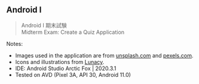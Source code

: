 ## Android I
> Android I 期末試験  
> Midterm Exam: Create a Quiz Application

Notes:
  - Images used in the application are from [unsplash.com](https://unsplash.com/) and [pexels.com](https://www.pexels.com/).
  - Icons and illustrations from [Lunacy](https://icons8.com/lunacy).
  - IDE: Android Studio Arctic Fox | 2020.3.1
  - Tested on AVD (Pixel 3A, API 30, Android 11.0)